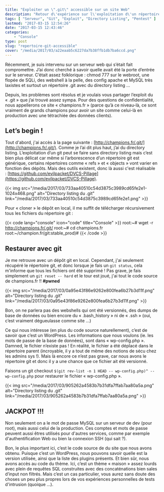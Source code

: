 ```yaml
---
title: "Exploiter un \".git\" accessible sur un site Web"
description: "Retour d\'expérience sur l\'exploitation d\'un répertoire \".git\" accessible à la racine d\'un site Web : code source, mots de passe SQL, etc."
tags: [ "Serveur", "Git", "Exploit", "Directory Listing", "Pentest" ]
lastmod: "2017-03-15 12:54:26"
date: "2017-03-15 12:43:46"
categories:
    - "Console"
type: post
slug: "repertoire-git-accessible"
cover: "/media/2017/03/a22eaab5c6227da7b38ffb1db7ba6ccd.png"
---
```


Récemment, je suis intervenu sur un serveur web qui s’était fait compromettre. J’ai donc cherché à savoir quelle avait été la porte d’entrée sur le serveur. C’était assez folklorique : chmod 777 sur le webroot, une flopée de SQLi, des webshell à la pelle, des config apache et MySQL très laxistes et surtout un répertoire .git avec du directory listing …

<!--more-->

Depuis, les problèmes sont résolus et je voulais vous partager l’exploit du « .git » que j’ai trouvé assez sympa. Pour des questions de confidentialité, nous appellerons ce site « champions.fr » (parce qu’à ce niveau-là, ce sont vraiment de grands champions pour avoir un site comme celui-là en production avec une tétrachiée des données clients).

## Let’s begin !

Tout d'abord, j'ai accès à la page suivante : [http://champions.fr/.git/](http://champions.fr/.git/). Comme je l’ai dit plus haut, j’ai du directory listing. L’exploitation d’un git peut se faire sans directory listing mais c’est bien plus délicat car même si l’arborescence d’un répertoire git est générique, certains répertoires comme « refs » et « objects » vont varier en fonction des dépôts. Mais des outils existent, donc là aussi c'est réalisable : [https://github.com/evilpacket/DVCS-Pillage](https://github.com/evilpacket/DVCS-Pillage).

{{< img src="/media/2017/03/733aa40510c54d3875c3989cd65fe2e1-1024x468.png" alt="Directory listing du .git" link="/media/2017/03/733aa40510c54d3875c3989cd65fe2e1.png" >}}

Pour « cloner » le dépôt en local, il me suffit de télécharger récursivement tous les fichiers du répertoire git :

{{< code lang="console" icon="code" title="Console" >}}
root:~# wget -r http://champions.fr/.git/
root:~# cd champions.fr
root:~/champion.fr(git:stable_prod)#
{{< /code >}}

## Restaurer avec git

Je me retrouve avec un dépôt git en local. Cependant, j'ai seulement récupéré le répertoire git, et donc lorsque je fais un `git status`, cela m'informe que tous les fichiers ont été supprimé ! Pas grave, je fais simplement un `git reset -- hard` et le tour est joué, j'ai tout le code source de champions.fr !! **#pwned**

{{< img src="/media/2017/03/0a95e43f86e9262e800fea6b27b3d11f.png" alt="Directory listing du .git" link="/media/2017/03/0a95e43f86e9262e800fea6b27b3d11f.png" >}}

Bon, on ne parlera pas des webshells qui ont été versionnés, des dumps de base de données ou bien encore du « .bash_history » ni de « .ssh » (oui, c’est vraiment dégueulasse comme site …)

Ce qui nous intéresse (en plus du code source naturellement), c’est de savoir que c’est un WordPress. Les informations que nous voulons (ie. les mots de passe de la base de données), sont dans « wp-config.php ». Damned, le fichier n’existe pas ! En réalité, le fichier a été déplacé dans le répertoire parent (incroyable, il y a tout de même des notions de sécu chez les admins sys !). Mais là encore ce n’est pas grave, car nous avons le répertoire git et donc il y a une chance que ce fichier ait été versionné.

Faisons un git checkout `$(git rev-list -n 1 HEAD -- wp-config.php)^ -- wp-config.php` pour restaurer le fichier « wp-config.php ».

{{< img src="/media/2017/03/905262a4583b7b31dfa7ffab7aa80a5a.png" alt="Directory listing du .git" link="/media/2017/03/905262a4583b7b31dfa7ffab7aa80a5a.png" >}}

## JACKPOT !!!

Non seulement on a le mot de passe MySQL sur un serveur de dev (pour root), mais aussi celui de la production. Ces comptes et mots de passe peuvent aussi êtres utilisés pour d'autres services, comme par exemple d'authentification Web ou bien la connexion SSH (qui sait ?).

Bon, le plus important ici, c’est le code source de du site que nous avons obtenu. Puisque c’est un WordPress, nous pouvons savoir quelle est la version utilisée, ainsi que la liste des plugins présents. Et bien sûr, nous avons accès au code du thème. Ici, c’est un thème « maison » assez lourds avec plein de requêtes SQL construites avec des concaténations bien sales d’input non filtrés. Mais c’est un cas particulier, vous aurez sans doute des choses un peu plus propres lors de vos expériences personnelles de tests d'intrusion (quoique …).